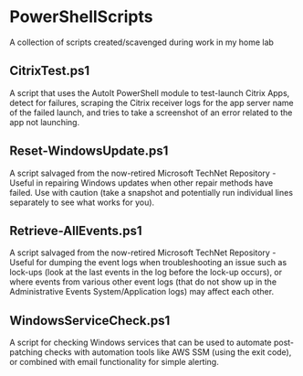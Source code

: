 # PowerShellScripts
A collection of scripts created/scavenged during work in my home lab

## CitrixTest.ps1
A script that uses the AutoIt PowerShell module to test-launch Citrix Apps, detect for failures, scraping the Citrix receiver logs for the app server name of the failed launch, and tries to take a screenshot of an error related to the app not launching. 

## Reset-WindowsUpdate.ps1
A script salvaged from the now-retired Microsoft TechNet Repository - Useful in repairing Windows updates when other repair methods have failed. Use with caution (take a snapshot and potentially run individual lines separately to see what works for you).

## Retrieve-AllEvents.ps1
A script salvaged from the now-retired Microsoft TechNet Repository - Useful for dumping the event logs when troubleshooting an issue such as lock-ups (look at the last events in the log before the lock-up occurs), or where events from various other event logs (that do not show up in the Administrative Events System/Application logs) may affect each other. 

## WindowsServiceCheck.ps1
A script for checking Windows services that can be used to automate post-patching checks with automation tools like AWS SSM (using the exit code), or combined with email functionality for simple alerting. 
